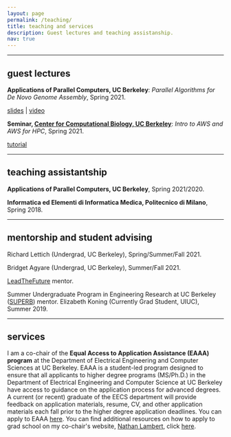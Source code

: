 ```yaml
---
layout: page
permalink: /teaching/
title: teaching and services
description: Guest lectures and teaching assistanship.
nav: true
---
```

___

## guest lectures

**Applications of Parallel Computers, UC Berkeley**: *Parallel Algorithms for De Novo Genome Assembly*, Spring 2021.

[slides](https://bit.ly/3beLtwh) \| [video](https://www.youtube.com/watch?v=bJky-GMFob4)

**Seminar, [Center for Computational Biology, UC Berkeley](https://ccb.berkeley.edu/)**: *Intro to AWS and AWS for HPC*, Spring 2021.

[tutorial](https://github.com/giuliaguidi/AWS-Tutorial-CompBio-Seminar)

___

## teaching assistantship

**Applications of Parallel Computers, UC Berkeley**, Spring 2021/2020.

**Informatica ed Elementi di Informatica Medica, Politecnico di Milano**, Spring 2018.

___

## mentorship and student advising

Richard Lettich (Undergrad, UC Berkeley), Spring/Summer/Fall 2021.

Bridget Agyare (Undergrad, UC Berkeley), Summer/Fall 2021.

[LeadTheFuture](leadthefuture.tech) mentor.

Summer Undergraduate Program in Engineering Research at UC Berkeley ([SUPERB](https://eecs.berkeley.edu/resources/undergrads/research/superb)) mentor. Elizabeth Koning (Currently Grad Student, UIUC), Summer 2019.
___

## services

I am a co-chair of the **Equal Access to Application Assistance (EAAA) program** at the Department of Electrical Engineering and Computer Sciences at UC Berkeley. EAAA is a student-led program designed to ensure that all applicants to higher degree programs (MS/Ph.D.) in the Department of Electrical Engineering and Computer Science at UC Berkeley have access to guidance on the application process for advanced degrees. A current (or recent) graduate of the EECS department will provide feedback on application materials, resume, CV, and other application materials each fall prior to the higher degree application deadlines. You can apply to EAAA [here](). You can find additional resources on how to apply to grad school on my co-chair's website, [Nathan Lambert](https://www.natolambert.com/), click [here](https://www.natolambert.com/guides/grad-apps).
